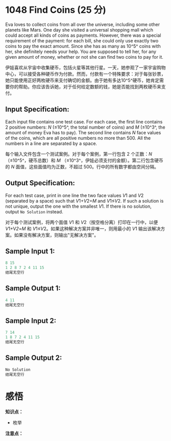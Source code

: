 # 1048 Find Coins (25 分)

Eva loves to collect coins from all over the universe, including some other planets like Mars. One day she visited a universal shopping mall which could accept all kinds of coins as payments. However, there was a special requirement of the payment: for each bill, she could only use exactly two coins to pay the exact amount. Since she has as many as 10^5^ coins with her, she definitely needs your help. You are supposed to tell her, for any given amount of money, whether or not she can find two coins to pay for it.

伊娃喜欢从宇宙中收集硬币，包括火星等其他行星。一天，她参观了一家宇宙购物中心，可以接受各种硬币作为付款。然而，付款有一个特殊要求：对于每张钞票，她只能使用正好两枚硬币来支付确切的金额。由于她有多达10^5^硬币，她肯定需要你的帮助。你应该告诉她，对于任何给定数额的钱，她是否能找到两枚硬币来支付。

## Input Specification:

Each input file contains one test case. For each case, the first line contains 2 positive numbers: *N* (≤10^5^, the total number of coins) and *M* (≤10^3^, the amount of money Eva has to pay). The second line contains *N* face values of the coins, which are all positive numbers no more than 500. All the numbers in a line are separated by a space.

每个输入文件包含一个测试案例。对于每个案例，第一行包含 2 个正数：*N* （≤10^5^，硬币总数）和 *M* （≤10^3^，伊娃必须支付的金额）。第二行包含硬币的 *N* 面值，这些面值均为正数，不超过 500。行中的所有数字都由空间分隔。

## Output Specification:

For each test case, print in one line the two face values *V*1 and *V*2 (separated by a space) such that *V*1+*V*2=*M* and *V*1≤*V*2. If such a solution is not unique, output the one with the smallest *V*1. If there is no solution, output `No Solution` instead.

对于每个测试案例，将两个面值 *V*1 和 *V*2（按空格分离）打印在一行中，以便 *V*1+V*2*=*M* 和 *V*1≤*V*2。如果这种解决方案并非唯一，则用最小的 *V*1 输出该解决方案。如果没有解决方案，则输出"无解决方案"。

## Sample Input 1:

```cpp
8 15
1 2 8 7 2 4 11 15
结尾无空行
```

## Sample Output 1:

```cpp
4 11
结尾无空行
```

## Sample Input 2:

```cpp
7 14
1 8 7 2 4 11 15
结尾无空行
```

## Sample Output 2:

```cpp
No Solution
结尾无空行
```

# 感悟

**知识点：**

- 枚举

**注意点：**